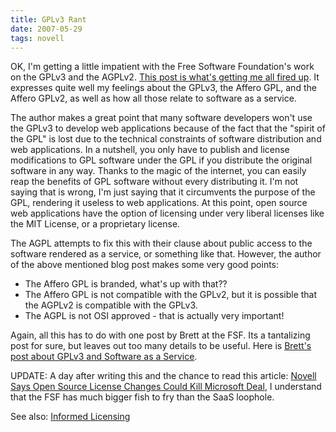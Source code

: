 ```yaml
---
title: GPLv3 Rant
date: 2007-05-29
tags: novell
---
```

OK, I'm getting a little impatient with the Free Software Foundation's work on the GPLv3 and the AGPLv2. <a href="http://www.funambol.com/blog/capo/2007/04/asp-loophole-what-if-fsf-got-it-right.html">This post is what's getting me all fired up</a>. It expresses quite well my feelings about the GPLv3, the Affero GPL, and the Affero GPLv2, as well as how all those relate to software as a service.

The author makes a great point that many software developers won't use the GPLv3 to develop web applications because of the fact that the "spirit of the GPL" is lost due to the technical constraints of software distribution and web applications. In  a nutshell, you only have to publish and license modifications to GPL software under the GPL if you distribute the original software in any way.  Thanks to the magic of the internet, you can easily reap the benefits of GPL software without every distributing it. I'm not saying that is wrong, I'm just saying that it circumvents the purpose of the GPL, rendering it useless to web applications. At this point, open source web applications have the option of licensing under very liberal licenses like the MIT License, or a proprietary license.

The AGPL attempts to fix this with their clause about public access to the software rendered as a service, or something like that. However, the author of the above mentioned blog post makes some very good points:

* The Affero GPL is branded, what's up with that??
* The Affero GPL is not compatible with the GPLv2, but it is possible that the AGPLv2 is compatible with the GPLv3.
* The AGPL is not OSI approved - that is actually very important!

Again, all this has to do with one post by Brett at the FSF. Its a tantalizing post for sure, but leaves out too many details to be useful. Here is <a href="http://www.fsf.org/blogs/licensing/2007-03-29-gplv3-saas">Brett's post about GPLv3 and Software as a Service</a>.

UPDATE: A day after writing this and the chance to read this article: <a href="http://www.informationweek.com/showArticle.jhtml?articleID=199703098" rel="nofollow">Novell Says Open Source License Changes Could Kill Microsoft Deal</a>, I understand that the FSF has much bigger fish to fry than the SaaS loophole.

See also: [Informed Licensing](http://www.informedlicensing.com/)

